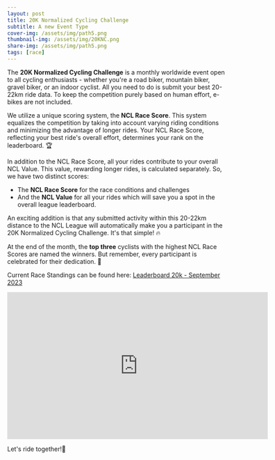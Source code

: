```yaml
---
layout: post
title: 20K Normalized Cycling Challenge
subtitle: A new Event Type
cover-img: /assets/img/path5.png
thumbnail-img: /assets/img/20KNC.png
share-img: /assets/img/path5.png
tags: [race]
---
```

The **20K Normalized Cycling Challenge** is a monthly worldwide event open to all cycling enthusiasts - whether you're a road biker, mountain biker, gravel biker, or an indoor cyclist. All you need to do is submit your best 20-22km ride data. To keep the competition purely based on human effort, e-bikes are not included.

We utilize a unique scoring system, the **NCL Race Score**. This system equalizes the competition by taking into account varying riding conditions and minimizing the advantage of longer rides. Your NCL Race Score, reflecting your best ride's overall effort, determines your rank on the leaderboard. 🏆

In addition to the NCL Race Score, all your rides contribute to your overall NCL Value. This value, rewarding longer rides, is calculated separately. So, we have two distinct scores:

* The **NCL Race Score** for the race conditions and challenges
* And the **NCL Value** for all your rides which will save you a spot in the overall league leaderboard.

An exciting addition is that any submitted activity within this 20-22km distance to the NCL League will automatically make you a participant in the 20K Normalized Cycling Challenge. It's that simple! 🔥

At the end of the month, the **top three** cyclists with the highest NCL Race Scores are named the winners. But remember, every participant is celebrated for their dedication. 🏅

Current Race Standings can be found here: [Leaderboard 20k - September 2023](https://lookerstudio.google.com/reporting/8dd25dc6-cc22-4076-9655-ebbc0e12529a/page/p_muz2a90v9c)
<iframe width="600" height="338" src="https://lookerstudio.google.com/embed/reporting/8dd25dc6-cc22-4076-9655-ebbc0e12529a/page/p_muz2a90v9c" frameborder="0" style="border:0" allowfullscreen></iframe>

Let's ride together!🚴
